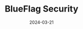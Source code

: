 ---  
layout: startup_page  
title: "BlueFlag Security"  
id: "blueflagsecurity.com"  
permalink: "/blueflagsecurityblueflagsecurity.com03212024/"  
website: "https://www.blueflagsecurity.com/"  
funding_round: "Seed"  
funding_amount: "$11.5M"  
investors: "Maverick Ventures, Ten Eleven Ventures, Pier 88 Investment Partners"  
about: "BlueFlag Security provides a platform that prioritizes identity security within the software development lifecycle (SDLC) to prevent software supply chain attacks. Its identity-centric approach offers a unified risk perspective, mitigating threats from developer identities, tools, and code. This multi-layered defense integrates AI-driven insights for continuous compliance and risk management."  
markets: "Cybersecurity, Software Development, AI, Business/Productivity Software, Network Management Software"  
hq: "Sunnyvale, California, United States"  
founded_year: "2022"  
linkedin: "https://www.linkedin.com/company/blueflag-security"  
twitter: "https://twitter.com/blueflagsec"  
instagram: ""  
facebook: ""  
crunchbase: "https://www.crunchbase.com/organization/blueflag-security"  
pitchbook: "https://pitchbook.com/profiles/company/591426-28"  

date_display: "21-Mar-2024"  
date: "2024-03-21"

# SEO Optimization  
meta_title: "BlueFlag Security - Seed Funding ($11.5M)"  
meta_description: "BlueFlag Security, BlueFlag Security provides a platform that prioritizes identity security within the software development lifecycle (SDLC) to prevent software supply c..."  
meta_keywords: "BlueFlag Security, Cybersecurity, Software Development, AI, Business/Productivity Software, Network Management Software, Seed funding"  
canonical_url: "https://startup.projectstartups.com/blueflagsecurityblueflagsecurity.com03212024/"  
---